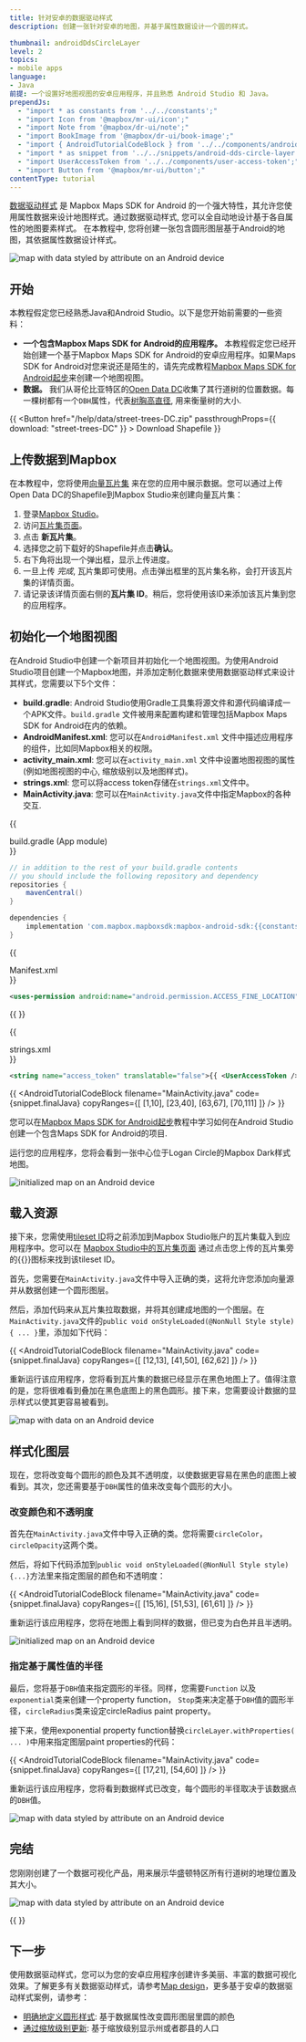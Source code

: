 ```yaml
---
title: 针对安卓的数据驱动样式
description: 创建一张针对安卓的地图，并基于属性数据设计一个圆的样式。

thumbnail: androidDdsCircleLayer
level: 2
topics:
- mobile apps
language:
- Java
前提: 一个设置好地图视图的安卓应用程序，并且熟悉 Android Studio 和 Java。
prependJs:
  - "import * as constants from '../../constants';"
  - "import Icon from '@mapbox/mr-ui/icon';"
  - "import Note from '@mapbox/dr-ui/note';"
  - "import BookImage from '@mapbox/dr-ui/book-image';"
  - "import { AndroidTutorialCodeBlock } from '../../components/android-tutorial-code-block';"
  - "import * as snippet from '../../snippets/android-dds-circle-layer.js'"
  - "import UserAccessToken from '../../components/user-access-token';"
  - "import Button from '@mapbox/mr-ui/button';"
contentType: tutorial
---
```


[数据驱动样式](/help/glossary/data-driven-styling/) 是 Mapbox Maps SDK for Android 的一个强大特性，其允许您使用属性数据来设计地图样式。通过数据驱动样式, 您可以全自动地设计基于各自属性的地图要素样式。 在本教程中, 您将创建一张包含圆形图层基于Android的地图，其依据属性数据设计样式。

<div class='align-center'>
<img src='/help/img/android/android-dds-style-by-attribute.png' alt='map with data styled by attribute on an Android device' class='inline wmax360-mm wmax-full'>
</div>

## 开始

本教程假定您已经熟悉Java和Android Studio。以下是您开始前需要的一些资料：

- **一个包含Mapbox Maps SDK for Android的应用程序。** 本教程假定您已经开始创建一个基于Mapbox Maps SDK for Android的安卓应用程序。如果Maps SDK for Android对您来说还是陌生的，请先完成教程[Mapbox Maps SDK for Android起步](/help/tutorials/first-steps-android-sdk/)来创建一个地图视图。
- **数据。** 我们从哥伦比亚特区的[Open Data DC](http://opendata.dc.gov/)收集了其行道树的位置数据。每一棵树都有一个`DBH`属性，代表[树胸高直径](https://en.wikipedia.org/wiki/Diameter_at_breast_height), 用来衡量树的大小.

{{
<Button href="/help/data/street-trees-DC.zip" passthroughProps={{ download: "street-trees-DC" }} >
    <Icon name='arrow-down' inline={true} /> Download Shapefile
</Button>
}}

## 上传数据到Mapbox

在本教程中，您将使用[向量瓦片集](/help/glossary/tileset) 来在您的应用中展示数据。您可以通过上传Open Data DC的Shapefile到Mapbox Studio来创建向量瓦片集：

1. 登录[Mapbox Studio](https://www.mapbox.com/studio)。
1. 访问[瓦片集页面](https://www.mapbox.com/studio/tilesets)。
1. 点击 **新瓦片集**。
1. 选择您之前下载好的Shapefile并点击**确认**。
1. 右下角将出现一个弹出框，显示上传进度。
1. 一旦上传 _完成_, 瓦片集即可使用。点击弹出框里的瓦片集名称，会打开该瓦片集的详情页面。
1. 请记录该详情页面右侧的**瓦片集 ID**。稍后，您将使用该ID来添加该瓦片集到您的应用程序。

## 初始化一个地图视图

在Android Studio中创建一个新项目并初始化一个地图视图。为使用Android Studio项目创建一个Mapbox地图，并添加定制化数据来使用数据驱动样式来设计其样式，您需要以下5个文件：

- **build.gradle**: Android Studio使用Gradle工具集将源文件和源代码编译成一个APK文件。`build.gradle` 文件被用来配置构建和管理包括Mapbox Maps SDK for Android在内的依赖。
- **AndroidManifest.xml**: 您可以在`AndroidManifest.xml` 文件中描述应用程序的组件，比如同Mapbox相关的权限。
- **activity_main.xml**: 您可以在`activity_main.xml` 文件中设置地图视图的属性(例如地图视图的中心, 缩放级别以及地图样式)。
- **strings.xml**: 您可以将access token存储在`strings.xml`文件中。
- **MainActivity.java**: 您可以在`MainActivity.java`文件中指定Mapbox的各种交互.

{{
  <div className="txt-s txt-fancy mb6" style={{ color: "#273d56" }}>build.gradle (App module)</div>
}}

```groovy
// in addition to the rest of your build.gradle contents
// you should include the following repository and dependency
repositories {
    mavenCentral()
}

dependencies {
    implementation 'com.mapbox.mapboxsdk:mapbox-android-sdk:{{constants.VERSION_ANDROID_MAPS}}'
}
```

{{
  <div className="txt-s txt-fancy mb6" style={{ color: "#273d56" }}>Manifest.xml</div>
}}

```xml
<uses-permission android:name="android.permission.ACCESS_FINE_LOCATION" />
```



{{
  <AndroidTutorialCodeBlock
    filename="activity_main.xml"
    code={snippet.finalLayout}
  />
}}

{{
  <div className="txt-s txt-fancy mb6" style={{ color: "#273d56" }}>strings.xml</div>
}}

```xml
<string name="access_token" translatable="false">{{ <UserAccessToken /> }}</string>
```

{{
  <AndroidTutorialCodeBlock
    filename="MainActivity.java"
    code={snippet.finalJava}
    copyRanges={[
      [1,10],
      [23,40],
      [63,67],
      [70,111]
    ]}
  />
}}

您可以在[Mapbox Maps SDK for Android起步](/help/tutorials/first-steps-android-sdk/)教程中学习如何在Android Studio创建一个包含Maps SDK for Android的项目.

运行您的应用程序，您将会看到一张中心位于Logan Circle的Mapbox Dark样式地图。

<div class='align-center'>
<img src='/help/img/android/android-dds-initialize-map.png' alt='initialized map on an Android device' class='wmax360'>
</div>

## 载入资源

接下来，您需使用[tileset ID](/help/glossary/tileset-id)将之前添加到Mapbox Studio账户的瓦片集载入到应用程序中。您可以在
[Mapbox Studio中的瓦片集页面](https://www.mapbox.com/studio/tilesets/) 通过点击您上传的瓦片集旁的{{<Icon name='menu' inline={true} />}}图标来找到该tileset ID。

首先，您需要在`MainActivity.java`文件中导入正确的类，这将允许您添加向量源并从数据创建一个圆形图层。

然后，添加代码来从瓦片集拉取数据，并将其创建成地图的一个图层。在`MainActivity.java`文件的`public void onStyleLoaded(@NonNull Style style) { ... }`里，添加如下代码：

{{
  <AndroidTutorialCodeBlock
    filename="MainActivity.java"
    code={snippet.finalJava}
    copyRanges={[
      [12,13],
      [41,50],
      [62,62]
    ]}
  />
}}

重新运行该应用程序，您将看到瓦片集的数据已经显示在黑色地图上了。值得注意的是，您将很难看到叠加在黑色底图上的黑色圆形。接下来，您需要设计数据的显示样式以使其更容易被看到。

<div class='align-center'>
<img src='/help/img/android/android-dds-load-data.png' alt='map with data on an Android device' class='wmax360'>
</div>

## 样式化图层

现在，您将改变每个圆形的颜色及其不透明度，以使数据更容易在黑色的底图上被看到。其次，您还需要基于`DBH`属性的值来改变每个圆形的大小。

### 改变颜色和不透明度

首先在`MainActivity.java`文件中导入正确的类。您将需要`circleColor`， `circleOpacity`这两个类。

然后，将如下代码添加到`public void onStyleLoaded(@NonNull Style style) {...}`方法里来指定图层的颜色和不透明度：

{{
  <AndroidTutorialCodeBlock
    filename="MainActivity.java"
    code={snippet.finalJava}
    copyRanges={[
      [15,16],
      [51,53],
      [61,61]
    ]}
  />
}}

重新运行该应用程序，您将在地图上看到同样的数据，但已变为白色并且半透明。

<div class='align-center'>
<img src='/help/img/android/android-dds-color-opacity.png' alt='initialized map on an Android device' class='wmax360'>
</div>


### 指定基于属性值的半径

最后，您将基于`DBH`值来指定圆形的半径。同样，您需要`Function` 以及 `exponential`类来创建一个property function， `Stop`类来决定基于`DBH`值的圆形半径，`circleRadius`类来设定circleRadius paint property。

接下来，使用exponential property function替换`circleLayer.withProperties( ... )`中用来指定图层paint properties的代码：

{{
  <AndroidTutorialCodeBlock
    filename="MainActivity.java"
    code={snippet.finalJava}
    copyRanges={[
      [17,21],
      [54,60]
    ]}
  />
}}

重新运行该应用程序，您将看到数据样式已改变，每个圆形的半径取决于该数据点的`DBH`值。

<div class='align-center'>
<img src='/help/img/android/android-dds-style-by-attribute.png' alt='map with data styled by attribute on an Android device' class='inline wmax360'>
</div>

## 完结

您刚刚创建了一个数据可视化产品，用来展示华盛顿特区所有行道树的地理位置及其大小。

<div class='align-center'>
<img src='/help/img/android/android-dds-final-product.gif' alt='map with data styled by attribute on an Android device' class='inline wmax360'>
</div>

{{
  <AndroidTutorialCodeBlock
    filename="MainActivity.java"
    code={snippet.finalJava}
  />
}}

## 下一步

使用数据驱动样式，您可以为您的安卓应用程序创建许多美丽、丰富的数据可视化效果。了解更多有关数据驱动样式，请参考[Map design](/help/how-mapbox-works/map-design/)，更多基于安卓的数据驱动样式案例，请参考：

- [明确地定义圆形样式](https://github.com/mapbox/mapbox-android-demo/blob/master/MapboxAndroidDemo/src/main/java/com/mapbox/mapboxandroiddemo/examples/dds/StyleCirclesCategoricallyActivity.java): 基于数据属性改变圆形图层里圆的颜色
- [通过缩放级别更新](https://github.com/mapbox/mapbox-android-demo/blob/master/MapboxAndroidDemo/src/main/java/com/mapbox/mapboxandroiddemo/examples/dds/ChoroplethZoomChangeActivity.java): 基于缩放级别显示州或者郡县的人口
